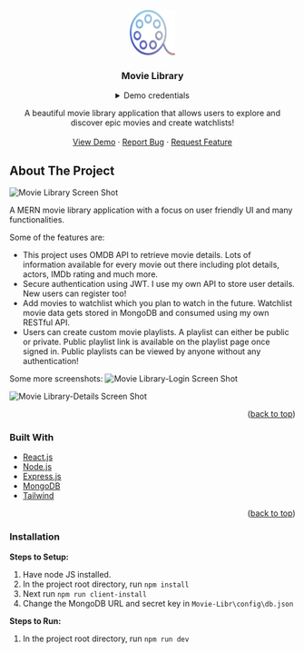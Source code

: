 <!-- PROJECT LOGO -->
<br />
<div align="center">
  <a href="https://github.com/Smitmodi21/MovieFlix">
    <img src="assets/movie-libr.png" alt="Logo" width="80" height="80">
  </a>
  <!-- TABLE OF CONTENTS -->

  <h3 align="center">Movie Library</h3>
  <details>
  <summary>Demo credentials</summary>
  <code>
    user3@test.com 
    </code>
    <br/>
    <code>
    user3
  </code>
</details>
  <p align="center">
    A beautiful movie library application that allows users to explore and discover epic movies and create watchlists!
    <br />
    <br />
    <a href="https://frozen-stream-46804.herokuapp.com/">View Demo</a>
    ·
    <a href="https://github.com/Smitmodi21/MovieFlix/issues">Report Bug</a>
    ·
    <a href="https://github.com/Smitmodi21/MovieFlix/issues">Request Feature</a>
  </p>
</div>

<!-- ABOUT THE PROJECT -->
## About The Project

![Movie Library Screen Shot](https://user-images.githubusercontent.com/60734815/192861846-bf9637c3-6161-4b45-86fa-d20ea5dc63cf.png)


A MERN movie library application with a focus on user friendly UI and many functionalities.

Some of the features are:
* This project uses OMDB API to retrieve movie details. Lots of information available for every movie out there including plot details, actors, IMDb rating and much more.
* Secure authentication using JWT. I use my own API to store user details. New users can register too!
* Add movies to watchlist which you plan to watch in the future. Watchlist movie data gets stored in MongoDB and consumed using my own RESTful API.
* Users can create custom movie playlists. A playlist can either be public or private. Public playlist link is available on the playlist page once signed in. Public playlists can be viewed by anyone without any authentication!

Some more screenshots:
![Movie Library-Login Screen Shot](https://user-images.githubusercontent.com/60734815/192862974-e01163c9-0a1e-43aa-b704-f64c9ad294d0.png)

![Movie Library-Details Screen Shot](https://user-images.githubusercontent.com/60734815/192863113-2dc36cf2-c4a9-4f3b-ab1e-7f87c6746661.png)


<p align="right">(<a href="#top">back to top</a>)</p>

### Built With

* [React.js](https://reactjs.org/)
* [Node.js](https://nodejs.dev/)
* [Express.js](https://expressjs.com/)
* [MongoDB](https://www.mongodb.com/)
* [Tailwind](https://tailwindcss.com/)

<p align="right">(<a href="#top">back to top</a>)</p>

### Installation
**Steps to Setup:**

1. Have node JS installed.
2. In the project root directory, run `npm install`
3. Next run `npm run client-install`
4. Change the MongoDB URL and secret key in `Movie-Libr\config\db.json`

**Steps to Run:**

1. In the project root directory, run `npm run dev`

